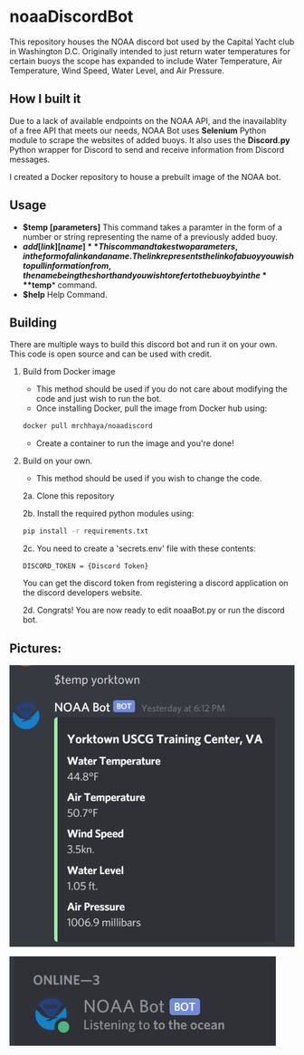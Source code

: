 # noaaDiscordBot

This repository houses the NOAA discord bot used by the Capital Yacht club in Washington D.C. Originally intended to just return water temperatures for certain buoys the scope has expanded to include Water Temperature, Air Temperature, Wind Speed, Water Level, and Air Pressure. 

## How I built it
Due to a lack of available endpoints on the NOAA API, and the inavailablity of a free API that meets our needs, NOAA Bot uses **Selenium** Python module to scrape the websites of added buoys. It also uses the **Discord.<span></span>py** Python wrapper for Discord to send and receive information from Discord messages.

I created a Docker repository to house a prebuilt image of the NOAA bot.

## Usage

* **$temp [parameters]**  This command takes a paramter in the form of a number or string representing the name of a previously added buoy. 
* **$add [link] [name]** This command takes two parameters, in the form of a link and a name. The link represents the link of a buoy you wish to pull information from, the name being the shorthand you wish to refer to the buoy by in the ***$temp*** command.
* **$help** Help Command.


## Building

There are multiple ways to build this discord bot and run it on your own. This code is open source and can be used with credit.

1. Build from Docker image <br/>
    * This method should be used if you do not care about modifying the code and just wish to run the bot. 
    * Once installing Docker, pull the image from Docker hub using:<br/>
    ```bash
    docker pull mrchhaya/noaadiscord 
    ```
    * Create a container to run the image and you're done!
2. Build on your own.<br />
    * This method should be used if you wish to change the code. <br/>

    2a. Clone this repository<br/>

    2b. Install the required python modules using:
    ```bash
    pip install -r requirements.txt
    ```     
    2c. You need to create a 'secrets.env' file with these contents:
    ```
    DISCORD_TOKEN = {Discord Token}
    ```
    You can get the discord token from registering a discord application on the discord developers website.
    
    2d. Congrats! You are now ready to edit noaaBot.<span></span>py or run the discord bot. 

## Pictures:
![Sample output of $temp](img/sampleOut.png)

![Sidebar Status](img/sideStatus.png)